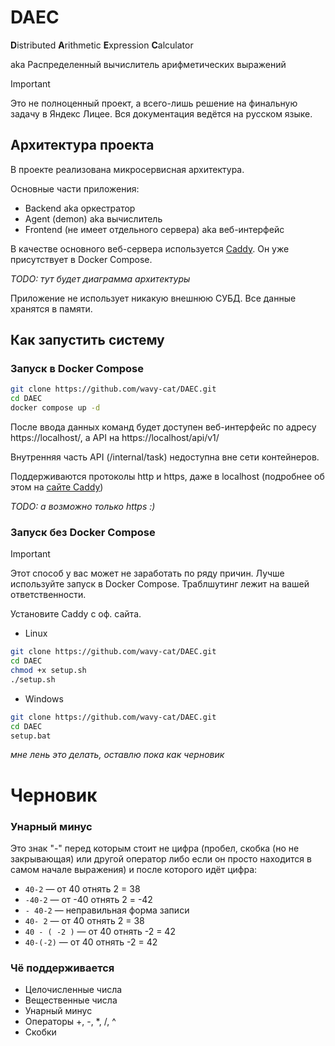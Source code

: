 # DAEC

**D**istributed **A**rithmetic **E**xpression **C**alculator

aka Распределенный вычислитель арифметических выражений

> [!IMPORTANT]
> Это не полноценный проект, а всего-лишь решение на финальную задачу в Яндекс Лицее.
> Вся документация ведётся на русском языке.

## Архитектура проекта

В проекте реализована микросервисная архитектура.

Основные части приложения:

* Backend aka оркестратор
* Agent (demon) aka вычислитель
* Frontend (не имеет отдельного сервера) aka веб-интерфейс

В качестве основного веб-сервера используется [Caddy](https://caddyserver.com/).
Он уже присутствует в Docker Compose.

*TODO: тут будет диаграмма архитектуры*

Приложение не использует никакую внешнюю СУБД. Все данные хранятся в памяти.

## Как запустить систему

### Запуск в Docker Compose

```bash
git clone https://github.com/wavy-cat/DAEC.git
cd DAEC
docker compose up -d
```

После ввода данных команд будет доступен веб-интерфейс по адресу https://localhost/, а API на https://localhost/api/v1/

Внутренняя часть API (/internal/task) недоступна вне сети контейнеров.

Поддерживаются протоколы http и https, даже в localhost (подробнее об этом на [сайте Caddy](https://caddyserver.com/))

*TODO: а возможно только https :)*

### Запуск без Docker Compose

> [!IMPORTANT]
> Этот способ у вас может не заработать по ряду причин. Лучше используйте запуск в Docker Compose.
> Траблшутинг лежит на вашей ответственности.

Установите Caddy с оф. сайта.

* Linux

```bash
git clone https://github.com/wavy-cat/DAEC.git
cd DAEC
chmod +x setup.sh
./setup.sh
```

* Windows

```bash
git clone https://github.com/wavy-cat/DAEC.git
cd DAEC
setup.bat
```

*мне лень это делать, оставлю пока как черновик*

# Черновик

### Унарный минус

Это знак "-" перед которым стоит не цифра (пробел, скобка (но не закрывающая) или другой оператор 
либо если он просто находится в самом начале выражения) и после которого идёт цифра:

* `40-2` — от 40 отнять 2 = 38
* `-40-2` — от -40 отнять 2 = -42
* `- 40-2` — неправильная форма записи
* `40- 2` — от 40 отнять 2 = 38
* `40 - ( -2 )` — от 40 отнять -2 = 42
* `40-(-2)` — от 40 отнять -2 = 42

### Чё поддерживается

* Целочисленные числа
* Вещественные числа
* Унарный минус
* Операторы +, -, *, /, ^
* Скобки
